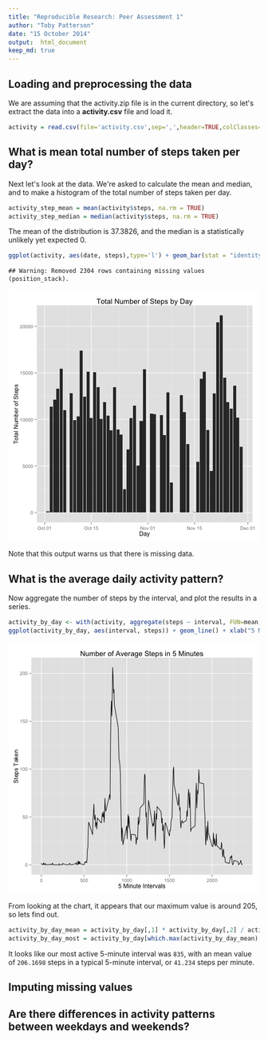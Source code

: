 ```yaml
---
title: "Reproducible Research: Peer Assessment 1"
author: "Toby Patterson"
date: "15 October 2014"
output:  html_document
keep_md: true
---
```




## Loading and preprocessing the data

We are assuming that the activity.zip file is in the current directory, so let's extract the data into a **activity.csv** file and load it.



```r
activity = read.csv(file='activity.csv',sep=',',header=TRUE,colClasses=c('integer','Date','integer'))
```

## What is mean total number of steps taken per day?

Next let's look at the data.  We're asked to calculate the mean and median, and to make a histogram of the total number of steps taken per day.


```r
activity_step_mean = mean(activity$steps, na.rm = TRUE)
activity_step_median = median(activity$steps, na.rm = TRUE)
```

The mean of the distribution is 37.3826, and the median is a statistically unlikely yet expected 0.


```r
ggplot(activity, aes(date, steps),type='l') + geom_bar(stat = "identity")+ labs(title = "Total Number of Steps by Day", x = "Day", y = "Total Number of Steps")
```

```
## Warning: Removed 2304 rows containing missing values (position_stack).
```

![plot of chunk basic_exploration_histogram](figure/basic_exploration_histogram.png) 

Note that this output warns us that there is missing data.

## What is the average daily activity pattern?

Now aggregate the number of steps by the interval, and plot the results in a series.


```r
activity_by_day <- with(activity, aggregate(steps ~ interval, FUN=mean, na.rm=T))
ggplot(activity_by_day, aes(interval, steps)) + geom_line() + xlab("5 Minute Intervals") + ylab("Steps Taken") + ggtitle("Number of Average Steps in 5 Minutes")
```

![plot of chunk daily_activity_plot](figure/daily_activity_plot.png) 

From looking at the chart, it appears that our maximum value is around 205, so lets find out.


```r
activity_by_day_mean = activity_by_day[,1] * activity_by_day[,2] / activity_by_day[,1]
activity_by_day_most = activity_by_day[which.max(activity_by_day_mean),]
```

It looks like our most active 5-minute interval was ``835``, with an mean value of ``206.1698`` steps in a typical 5-minute interval, or ``41.234`` steps per minute.

## Imputing missing values



## Are there differences in activity patterns between weekdays and weekends?
